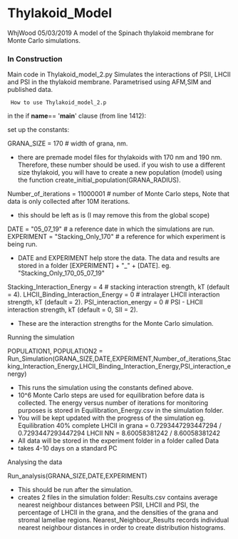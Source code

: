 # Thylakoid_Model
WhjWood 05/03/2019
A model of the Spinach thylakoid membrane for Monte Carlo simulations.
### In Construction ###
Main code in Thylakoid_model_2.py
Simulates the interactions of PSII, LHCII and PSI in the thylakoid membrane.
Parametrised using AFM,SIM and published data.


     How to use Thylakoid_model_2.p

in the if __name__== '__main__' clause (from line 1412):

set up the constants:

GRANA_SIZE = 170 # width of grana, nm.
- there are premade model files for thylakoids with 170 nm and 190 nm. Therefore, these number should be used.
if you wish to use a different size thylakoid, you will have to create a new population (model) using the function create_initial_population(GRANA_RADIUS).

Number_of_iterations = 11000001 # number of Monte Carlo steps, Note that data is only collected after 10M iterations.
- this should be left as is (I may remove this from the global scope)

DATE = "05_07_19"  # a reference date in which the simulations are run.
EXPERIMENT = "Stacking_Only_170"   # a reference for which experiment is being run.
- DATE and EXPERIMENT help store the data. The data and results are stored in a folder [EXPERIMENT] + "_" + [DATE].
eg. "Stacking_Only_170_05_07_19"

Stacking_Interaction_Energy = 4 # stacking interaction strength, kT (default = 4).
LHCII_Binding_Interaction_Energy = 0 # intralayer LHCII interaction strength, kT (default = 2).
PSI_interaction_energy = 0 # PSI - LHCII interaction strength, kT (default = 0, SII = 2).

- These are the interaction strengths for the Monte Carlo simulation.


Running the simulation

POPULATION1, POPULATION2 = Run_Simulation(GRANA_SIZE,DATE,EXPERIMENT,Number_of_iterations,Stacking_Interaction_Energy,LHCII_Binding_Interaction_Energy,PSI_interaction_energy)
- This runs the simulation using the constants defined above.
- 10^6 Monte Carlo steps are used for equilibration before data is collected. The energy versus number of iterations for monitoring purposes is stored in Equilibration_Energy.csv in the simulation folder.
- You will be kept updated with the progress of the simulation eg.
Equilibration 40% complete
 LHCII in grana =  0.7293447293447294 / 0.7293447293447294
 LHCII NN =  8.60058381242 / 8.60058381242
- All data will be stored in the experiment folder in a folder called Data
- takes 4-10 days on a standard PC


Analysing the data

Run_analysis(GRANA_SIZE,DATE,EXPERIMENT)
- This should be run after the simulation.
- creates 2 files in the simulation folder: Results.csv contains average nearest neighbour distances between PSII, LHCII and PSI, the percentage of LHCII in the grana, and the densities of the grana and stromal lamellae regions. 
Nearest_Neighbour_Results records individual nearest neighbour distances in order to create distribution histograms.






